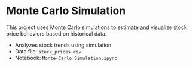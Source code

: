 # Monte Carlo Simulation

This project uses Monte Carlo simulations to estimate and visualize stock price behaviors based on historical data.

- Analyzes stock trends using simulation
- Data file: `stock_prices.csv`
- Notebook: `Monte-Carlo Simulation.ipynb`

